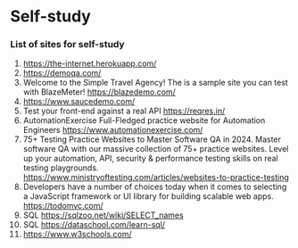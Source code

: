 # Self-study
### List of sites for self-study <br/> 
1) https://the-internet.herokuapp.com/ <br/> 
2) https://demoqa.com/ <br/> 
3) Welcome to the Simple Travel Agency!
The is a sample site you can test with BlazeMeter! https://blazedemo.com/ <br/> 
4) https://www.saucedemo.com/ <br/> 
5) Test your front-end against a real API https://reqres.in/ <br/> 
6) AutomationExercise Full-Fledged practice website for Automation Engineers https://www.automationexercise.com/ <br/>
7) 75+ Testing Practice Websites to Master Software QA in 2024. Master software QA with our massive collection of 75+ practice websites. Level up your automation, API, security & performance testing skills on real testing playgrounds. https://www.ministryoftesting.com/articles/websites-to-practice-testing <br/>
8) Developers have a number of choices today when it comes to selecting a JavaScript framework or UI library for building scalable web apps. https://todomvc.com/ <br/>
9) SQL https://sqlzoo.net/wiki/SELECT_names <br/>
10) SQL https://dataschool.com/learn-sql/ <br/>
11) https://www.w3schools.com/ <br/>
